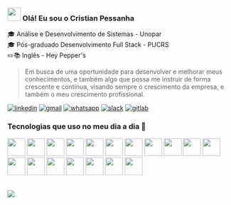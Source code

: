 ### <img src="https://raw.githubusercontent.com/iampavangandhi/iampavangandhi/master/gifs/Hi.gif" width="30px"> Olá! Eu sou o Cristian Pessanha 

🎓 Análise e Desenvolvimento de Sistemas - Unopar <br>
🎓 Pós-graduado Desenvolvimento Full Stack - PUCRS <br>
✏️📚 Inglês - Hey Pepper's

> Em busca de uma oportunidade para desenvolver e melhorar meus conhecimentos, e também algo que possa me instruir de forma crescente e contínua, visando sempre o crescimento da empresa, e também o meu crescimento profissional.

[![linkedin](https://img.shields.io/badge/LinkedIn-0077B5?style=for-the-badge&logo=linkedin&logoColor=white)](https://www.linkedin.com/in/cristian-pessanha-1b84a0231/)
[![gmail](https://img.shields.io/badge/Gmail-D14836?style=for-the-badge&logo=gmail&logoColor=white)](https://mail.google.com/mail/u/cristianpl4y@gmail.com)
[![whatsapp](https://img.shields.io/badge/WhatsApp-25D366?style=for-the-badge&logo=whatsapp&logoColor=white)](https://api.whatsapp.com/send?phone=5555997101586&text=Ol%C3%A1%2C%20vim%20do%20seu%20github!)
[![slack](https://img.shields.io/badge/Slack-4A154B?style=for-the-badge&logo=slack&logoColor=white)](https://acmeco.slack.com/team/U024PD5HX6Z)
[![gitlab](https://img.shields.io/badge/GitLab-330F63?style=for-the-badge&logo=gitlab&logoColor=white)](https://gitlab.com/cristian.silva1)


### Tecnologias que uso no meu dia a dia 🚀
<div style="display: inline_block"> 
  <img style='width:40px; height:40px; ' src="https://cdn.jsdelivr.net/gh/devicons/devicon@latest/icons/vscode/vscode-original.svg" />
  <img style='width:40px; height:40px; ' src="https://cdn.jsdelivr.net/gh/devicons/devicon@latest/icons/git/git-original.svg" />
  <img style='width:40px; height:40px; ' src="https://cdn.jsdelivr.net/gh/devicons/devicon@latest/icons/jira/jira-original.svg" />
  <img style='width:40px; height:40px; ' src="https://cdn.jsdelivr.net/gh/devicons/devicon@latest/icons/postman/postman-original.svg" />
  <img style='width:40px; height:40px; ' src="https://cdn.jsdelivr.net/gh/devicons/devicon@latest/icons/laravel/laravel-original.svg" />
  <img style='width:40px; height:40px; ' src="https://cdn.jsdelivr.net/gh/devicons/devicon@latest/icons/python/python-original.svg" />
  <img style='width:40px; height:40px; ' src="https://cdn.jsdelivr.net/gh/devicons/devicon@latest/icons/php/php-original.svg" />
  <img style='width:40px; height:40px; ' src="https://cdn.jsdelivr.net/gh/devicons/devicon/icons/html5/html5-original.svg" />
  <img style='width:40px; height:40px; ' src="https://cdn.jsdelivr.net/gh/devicons/devicon/icons/css3/css3-original.svg" />
  <img style='width:40px; height:40px; ' src="https://cdn.jsdelivr.net/gh/devicons/devicon@latest/icons/bootstrap/bootstrap-original.svg" />
  <img style='width:40px; height:40px; ' src="https://cdn.jsdelivr.net/gh/devicons/devicon/icons/javascript/javascript-original.svg" />
  <img style='width:40px; height:40px; ' src="https://cdn.jsdelivr.net/gh/devicons/devicon/icons/typescript/typescript-original.svg" />
  <img style='width:40px; height:40px; ' src="https://cdn.jsdelivr.net/gh/devicons/devicon/icons/angularjs/angularjs-original.svg" />
  <img style='width:40px; height:40px; ' src="https://cdn.jsdelivr.net/gh/devicons/devicon@latest/icons/jquery/jquery-original.svg" />
  <img style='width:40px; height:40px; ' src="https://cdn.jsdelivr.net/gh/devicons/devicon/icons/mysql/mysql-original.svg" />
  <img style='width:40px; height:40px; ' src="https://cdn.jsdelivr.net/gh/devicons/devicon/icons/postgresql/postgresql-plain.svg" />
  <img style='width:40px; height:40px; ' src="https://cdn.jsdelivr.net/gh/devicons/devicon@latest/icons/microsoftsqlserver/microsoftsqlserver-original.svg" />
  <img style='width:40px; height:40px; ' src="https://cdn.jsdelivr.net/gh/devicons/devicon/icons/ionic/ionic-original.svg" />
          
</div> 

<br/>

![](https://komarev.com/ghpvc/?username=Cristianpl4y&style=flat-square)

<br> 




